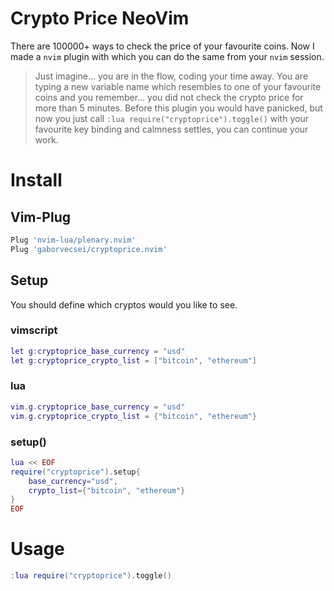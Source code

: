 # Crypto Price NeoVim

There are 100000+ ways to check the price of your favourite coins. Now I made a `nvim` plugin with which you can do the
same from your `nvim` session.

> Just imagine... you are in the flow, coding your time away. You are typing a new variable name
which resembles to one of your favourite coins and you remember... you did not check the crypto price for more than 
5 minutes. Before this plugin you would have panicked, but now you just call `:lua require("cryptoprice").toggle()`
with your favourite key binding and calmness settles, you can continue your work.

# Install

## Vim-Plug

```lua
Plug 'nvim-lua/plenary.nvim'
Plug 'gaborvecsei/cryptoprice.nvim'
```

## Setup

You should define which cryptos would you like to see.

### vimscript

```lua
let g:cryptoprice_base_currency = "usd"
let g:cryptoprice_crypto_list = ["bitcoin", "ethereum"]
```

### lua

```lua
vim.g.cryptoprice_base_currency = "usd"
vim.g.cryptoprice_crypto_list = {"bitcoin", "ethereum"} 
```

### setup()

```lua
lua << EOF
require("cryptoprice").setup{
    base_currency="usd",
    crypto_list={"bitcoin", "ethereum"}
}
EOF
```

# Usage

```lua
:lua require("cryptoprice").toggle()
```

